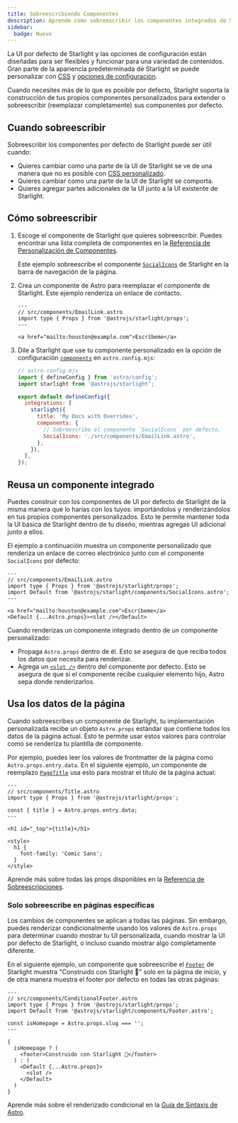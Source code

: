 ```yaml
---
title: Sobreescribiendo Componentes
description: Aprende como sobreescribir los componentes integrados de Starlight para agregar elementos personalizados a la interfaz de tu sitio de documentación.
sidebar:
  badge: Nuevo
---
```


La UI por defecto de Starlight y las opciones de configuración están diseñadas para ser flexibles y funcionar para una variedad de contenidos. Gran parte de la apariencia predeterminada de Starlight se puede personalizar con [CSS](/es/guides/css-and-tailwind/) y [opciones de configuración](/es/guides/customization/).

Cuando necesites más de lo que es posible por defecto, Starlight soporta la construcción de tus propios componentes personalizados para extender o sobreescribir (reemplazar completamente) sus componentes por defecto.

## Cuando sobreescribir

Sobreescribir los componentes por defecto de Starlight puede ser útil cuando:

- Quieres cambiar como una parte de la UI de Starlight se ve de una manera que no es posible con [CSS personalizado](/es/guides/css-and-tailwind/).
- Quieres cambiar como una parte de la UI de Starlight se comporta.
- Quieres agregar partes adicionales de la UI junto a la UI existente de Starlight.

## Cómo sobreescribir

1. Escoge el componente de Starlight que quieres sobreescribir.
   Puedes encontrar una lista completa de componentes en la [Referencia de Personalización de Componentes](/es/reference/overrides/).

   Este ejemplo sobreescribe el componente [`SocialIcons`](/es/reference/overrides/#socialicons) de Starlight en la barra de navegación de la página.

2. Crea un componente de Astro para reemplazar el componente de Starlight.
   Este ejemplo renderiza un enlace de contacto.

   ```astro
   ---
   // src/components/EmailLink.astro
   import type { Props } from '@astrojs/starlight/props';
   ---

   <a href="mailto:houston@example.com">Escríbeme</a>
   ```

3. Dile a Starlight que use tu componente personalizado en la opción de configuración [`components`](/es/reference/configuration/#components) en `astro.config.mjs`:

   ```js {9-12}
   // astro.config.mjs
   import { defineConfig } from 'astro/config';
   import starlight from '@astrojs/starlight';

   export default defineConfig({
     integrations: [
       starlight({
         title: 'My Docs with Overrides',
         components: {
           // Sobreescribe el componente `SocialIcons` por defecto.
           SocialIcons: './src/components/EmailLink.astro',
         },
       }),
     ],
   });
   ```

## Reusa un componente integrado

Puedes construir con los componentes de UI por defecto de Starlight de la misma manera que lo harías con los tuyos: importándolos y renderizándolos en tus propios componentes personalizados. Esto te permite mantener toda la UI básica de Starlight dentro de tu diseño, mientras agregas UI adicional junto a ellos.

El ejemplo a continuación muestra un componente personalizado que renderiza un enlace de correo electrónico junto con el componente `SocialIcons` por defecto:

```astro {4,8}
---
// src/components/EmailLink.astro
import type { Props } from '@astrojs/starlight/props';
import Default from '@astrojs/starlight/components/SocialIcons.astro';
---

<a href="mailto:houston@example.com">Escríbeme</a>
<Default {...Astro.props}><slot /></Default>
```

Cuando renderizas un componente integrado dentro de un componente personalizado:

- Propaga `Astro.props` dentro de él. Esto se asegura de que reciba todos los datos que necesita para renderizar.
- Agrega un [`<slot />`](https://docs.astro.build/es/core-concepts/astro-components/#slots) dentro del componente por defecto. Esto se asegura de que si el componente recibe cualquier elemento hijo, Astro sepa donde renderizarlos.

## Usa los datos de la página

Cuando sobreescribes un componente de Starlight, tu implementación personalizada recibe un objeto `Astro.props` estándar que contiene todos los datos de la página actual.
Esto te permite usar estos valores para controlar como se renderiza tu plantilla de componente.

Por ejemplo, puedes leer los valores de frontmatter de la página como `Astro.props.entry.data`. En el siguiente ejemplo, un componente de reemplazo [`PageTitle`](/es/reference/overrides/#pagetitle) usa esto para mostrar el título de la página actual:

```astro {5} "{title}"
---
// src/components/Title.astro
import type { Props } from '@astrojs/starlight/props';

const { title } = Astro.props.entry.data;
---

<h1 id="_top">{title}</h1>

<style>
  h1 {
    font-family: 'Comic Sans';
  }
</style>
```

Aprende más sobre todas las props disponibles en la [Referencia de Sobreescripciones](/es/reference/overrides/#props-de-componentes).

### Solo sobreescribe en páginas específicas

Los cambios de componentes se aplican a todas las páginas. Sin embargo, puedes renderizar condicionalmente usando los valores de `Astro.props` para determinar cuando mostrar tu UI personalizada, cuando mostrar la UI por defecto de Starlight, o incluso cuando mostrar algo completamente diferente.

En el siguiente ejemplo, un componente que sobreescribe el [`Footer`](/es/reference/overrides/#footer) de Starlight muestra "Construido con Starlight 🌟" solo en la página de inicio, y de otra manera muestra el footer por defecto en todas las otras páginas:

```astro
---
// src/components/ConditionalFooter.astro
import type { Props } from '@astrojs/starlight/props';
import Default from '@astrojs/starlight/components/Footer.astro';

const isHomepage = Astro.props.slug === '';
---

{
  isHomepage ? (
    <footer>Construido con Starlight 🌟</footer>
  ) : (
    <Default {...Astro.props}>
      <slot />
    </Default>
  )
}
```

Aprende más sobre el renderizado condicional en la [Guía de Sintaxis de Astro](https://docs.astro.build/es/core-concepts/astro-syntax/#html-dinamico).
